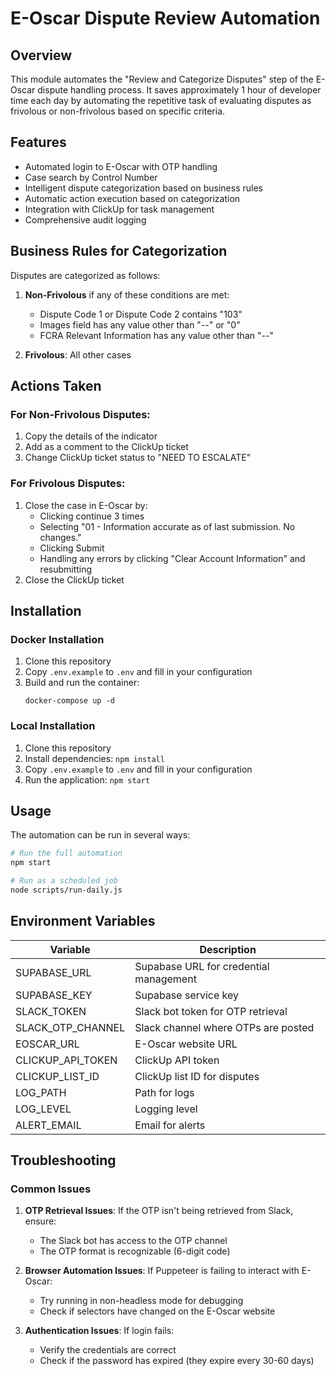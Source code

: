 # E-Oscar Dispute Review Automation

## Overview

This module automates the "Review and Categorize Disputes" step of the E-Oscar dispute handling process. It saves approximately 1 hour of developer time each day by automating the repetitive task of evaluating disputes as frivolous or non-frivolous based on specific criteria.

## Features

- Automated login to E-Oscar with OTP handling
- Case search by Control Number
- Intelligent dispute categorization based on business rules
- Automatic action execution based on categorization
- Integration with ClickUp for task management
- Comprehensive audit logging

## Business Rules for Categorization

Disputes are categorized as follows:

1. **Non-Frivolous** if any of these conditions are met:
   - Dispute Code 1 or Dispute Code 2 contains "103"
   - Images field has any value other than "--" or "0"
   - FCRA Relevant Information has any value other than "--"

2. **Frivolous**: All other cases

## Actions Taken

### For Non-Frivolous Disputes:
1. Copy the details of the indicator 
2. Add as a comment to the ClickUp ticket
3. Change ClickUp ticket status to "NEED TO ESCALATE"

### For Frivolous Disputes:
1. Close the case in E-Oscar by:
   - Clicking continue 3 times
   - Selecting "01 - Information accurate as of last submission. No changes."
   - Clicking Submit
   - Handling any errors by clicking "Clear Account Information" and resubmitting
2. Close the ClickUp ticket

## Installation

### Docker Installation

1. Clone this repository
2. Copy `.env.example` to `.env` and fill in your configuration
3. Build and run the container:
   ```
   docker-compose up -d
   ```

### Local Installation

1. Clone this repository
2. Install dependencies: `npm install`
3. Copy `.env.example` to `.env` and fill in your configuration
4. Run the application: `npm start`

## Usage

The automation can be run in several ways:

```bash
# Run the full automation
npm start

# Run as a scheduled job
node scripts/run-daily.js
```

## Environment Variables

| Variable | Description |
|----------|-------------|
| SUPABASE_URL | Supabase URL for credential management |
| SUPABASE_KEY | Supabase service key |
| SLACK_TOKEN | Slack bot token for OTP retrieval |
| SLACK_OTP_CHANNEL | Slack channel where OTPs are posted |
| EOSCAR_URL | E-Oscar website URL |
| CLICKUP_API_TOKEN | ClickUp API token |
| CLICKUP_LIST_ID | ClickUp list ID for disputes |
| LOG_PATH | Path for logs |
| LOG_LEVEL | Logging level |
| ALERT_EMAIL | Email for alerts |

## Troubleshooting

### Common Issues

1. **OTP Retrieval Issues**: If the OTP isn't being retrieved from Slack, ensure:
   - The Slack bot has access to the OTP channel
   - The OTP format is recognizable (6-digit code)

2. **Browser Automation Issues**: If Puppeteer is failing to interact with E-Oscar:
   - Try running in non-headless mode for debugging
   - Check if selectors have changed on the E-Oscar website

3. **Authentication Issues**: If login fails:
   - Verify the credentials are correct
   - Check if the password has expired (they expire every 30-60 days)
